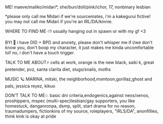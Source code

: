 ME!  maeve/maliko/midari*, she/bun/doll/pink/ichor, 17, nonbinary lesbian

*please only call me Midari if we're sourcemates, i'm a kakegurui fictive! you may not call me Midari if you're an IRL/DA/kinnie.

WHERE TO FIND ME ⛅️ usually hanging out in spawn or with my gf <3

BYI 💫 i have DID + BPD and anxiety, please don't whisper me if i/we don't know you, don't boop my character, it just makes me kinda uncomfortable lol! no, i don't have a touch trigger.

TALK TO ME ABOUT⚡️ cells at work, orange is the new black, saiki k, great pretender, pvz, santa clarita diet, slugs/snails, moths

MUSIC 🪐 MARINA, mitski, the neighborhood,mxmtoon,gorillaz,ghost and pals, jessica reyez, kikuo

DON’T TALK TO ME💥 basic dni criteria,endogenics,against neos/xenos, proshippers, mspec (multi-spec)lesbian/gay supporters, you like homestuck, danganronpa, dsmp, split, start drama for no reason, traumadumpers, fictionkins of my source, roleplayers, "IRLS/DA", anonfillies, think kink is okay at pride  
